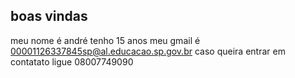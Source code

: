## boas vindas
meu nome é andré tenho 15 anos 
meu gmail é 00001126337845sp@al.educacao.sp.gov.br
caso queira entrar em contatato ligue
08007749090
